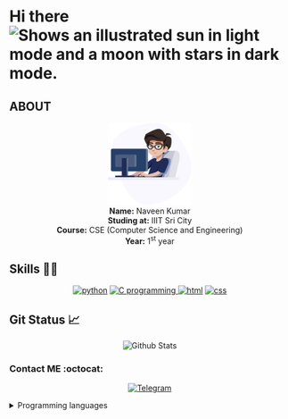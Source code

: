 <h1>Hi there <picture>
  <source media="(prefers-color-scheme: dark)" srcset="images/sleeping.png", width=50>
  <source media="(prefers-color-scheme: light)" srcset="images/Work.png" width=50>
  <img alt="Shows an illustrated sun in light mode and a moon with stars in dark mode." src="https://user-images.githubusercontent.com/25423296/163456779-a8556205-d0a5-45e2-ac17-42d089e3c3f8.png", width=25>
</picture></h1>

## ABOUT
<p align="center">
<a href=https://telegram.dog/Ns_AnoNymouS ><img alt="404" width=150 src=./images/developer.png></a><br>
<b>Name:</b> Naveen Kumar<br>
<b>Studing at:</b> IIIT Sri City<br>
<b>Course:</b> CSE (Computer Science and Engineering)<br>
<b>Year:</b> 1<sup>st</sup> year<br>
</p>

## Skills :man_technologist:

<p align="center">
<a href=https://www.python.org><img alt=python src=./images/Python.png width=50></a>
<a href=https://www.cprogramming.com><img alt="C programming" src=./images/C_Programming.png width=40>
<a href=https://www.w3schools.com/html><img alt="html" src=./images/HTML5.png width=50></a>
<a href=https://www.w3schools.com/css/><img alt="css" src=./images/CSS.png width=36></a>
</p>

## Git Status :chart_with_upwards_trend:
<p align=center>
<img alt="Github Stats" src="https://github-readme-stats.vercel.app/api?username=naveen-kumar-l&show_icons=true&include_all_commits=true&icon_color=FFFF00&title_color=FFFF00&text_color=FFFFFF&bg_color=20,FF0000,05FCED&border_radius=50"></a>
</p>

### Contact ME :octocat:
<p align="center">
<a href=https://telegram.dog/Ns_AnoNymouS><img alt=Telegram width=100 src=./images/Telegram.png></a>
</p>

<details><summary>Programming languages</summary>
<p align="center">

| Language | Status |
| :----: | :---: |
| python | &check; Good idea |
| C Programming | &check; Started Learning |
| HTML & CSS | &check; basic idea |
| Node js| &check; very basic idea |
| Java | &cross; No idea |

</p>
</details>
